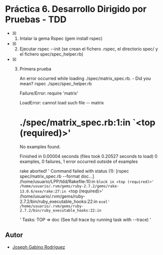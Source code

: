 # Práctica 6. Desarrollo Dirigido por Pruebas - TDD

- [x] 1. Intalar la gema Rspec (gem install rspec)

- [x] 2. Ejecutar rspec --init (se crean el fichero .rspec, el directorio spec/ y el fichero spec/spec\_helper.rb)

- [x] 3. Primera prueba

        An error occurred while loading ./spec/matrix_spec.rb. - Did you mean?
                    rspec ./spec/spec_helper.rb

        Failure/Error: require 'matrix'

        LoadError:
        cannot load such file -- matrix
        # ./spec/matrix_spec.rb:1:in `<top (required)>'
        No examples found.

        Finished in 0.00004 seconds (files took 0.20527 seconds to load)
        0 examples, 0 failures, 1 error occurred outside of examples

        rake aborted!
        '
        Command failed with status (1): [rspec spec/matrix_spec.rb --format doc...]
        /home/usuario/LPP/tdd/Rakefile:10:in `block in <top (required)>'
        /home/usuario/.rvm/gems/ruby-2.7.2/gems/rake-13.0.6/exe/rake:27:in `<top (required)>'
        /home/usuario/.rvm/gems/ruby-2.7.2/bin/ruby_executable_hooks:22:in `eval'
        /home/usuario/.rvm/gems/ruby-2.7.2/bin/ruby_executable_hooks:22:in `<main>'
        Tasks: TOP => doc
        (See full trace by running task with --trace)
        '








## Autor
* [Joseph Gabino Rodríguez](https://github.com/alu0101329161)
